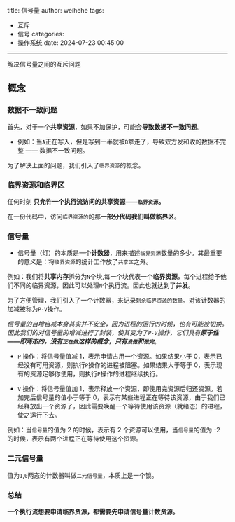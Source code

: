 title: 信号量
author: weihehe
tags:
  - 互斥
  - 信号
categories:
  - 操作系统
date: 2024-07-23 00:45:00
---
解决信号量之间的互斥问题
<!--more-->

## 概念

### 数据不一致问题

首先，对于一个**共享资源**，如果不加保护，可能会**导致数据不一致问题**。

- 例如：当`A`正在写入，但是写到一半就被`B`拿走了，导致双方发和收的数据不完整 —— 数据不一致问题。

为了解决上面的问题，我们引入了`临界资源`的概念。

### 临界资源和临界区

任何时刻 **只允许一个执行流访问的共享资源——`临界资源`。**

在一份代码中，访问`临界资源的`的那**一部分代码我们叫做临界区**。

### 信号量

- 信号量（灯）的本质是一个**计数器**，用来描述`临界资源`数量的多少。其最重要的意义是：将`临界资源`的统计工作放了`共享区`之外。

例如：我们将**共享内存**拆分为`N`个块,每一个块代表一个**临界资源**，每个进程给予他们不同的临界资源，因此可以处理`N`个执行流。因此也就达到了**并发**。

为了方便管理，我们引入了一个计数器，来记录`剩余临界资源的数量`。对该计数器的加减被称为`P-V`操作。


*信号量的自增自减本身其实并不安全，因为进程的运行的时候，也有可能被切换。因此我们的对信号量的增减进行了封装，使其变为了`P-V`操作，它们具有**原子性——即两态的，没有`正在做`这样的概念，只有`没做`和`做完`***。

- `P` 操作：将信号量值减 1，表示申请占用一个资源。如果结果小于 0，表示已经没有可用资源，则执行` P `操作的进程被阻塞。如果结果大于等于 0，表示现有的资源足够你使用，则执行` P `操作的进程继续执行。


- `V` 操作：将信号量值加 1，表示释放一个资源，即使用完资源后归还资源。若加完后信号量的值小于等于 0，表示有某些进程正在等待该资源，由于我们已经释放出一个资源了，因此需要唤醒一个等待使用该资源（就绪态）的进程，使之运行下去。

例如：当`信号量`的值为 2 的时候，表示有 2 个资源可以使用，当`信号量`的值为 -2 的时候，表示有两个进程正在等待使用这个资源。

### 二元信号量

值为`1`,`0`两态的计数器叫做`二元信号量`，本质上是一个锁。

### 总结

**一个执行流想要申请临界资源，都需要先申请信号量计数资源。**